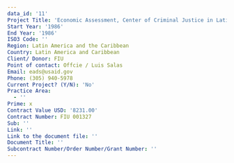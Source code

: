 ```yaml
---
data_id: '11'
Project Title: 'Economic Assessment, Center of Criminal Justice in Latin America and Caribbean'
Start Year: '1986'
End Year: '1986'
ISO3 Code: ''
Region: Latin America and the Caribbean
Country: Latin America and Caribbean
Client/ Donor: FIU
Point of contact: Offcie / Luis Salas
Email: eads@usaid.gov
Phone: (305) 940-5978
Current Project? (Y/N): 'No'
Practice Area:
  - ''
Prime: x
Contract Value USD: '8231.00'
Contract Number: FIU 001327
Sub: ''
Link: ''
Link to the document file: ''
Document Title: ''
Subcontract Number/Order Number/Grant Number: ''
---
```

